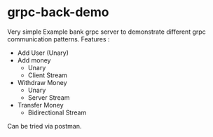 # grpc-back-demo

Very simple Example bank grpc server to demonstrate different grpc communication patterns.
Features :
- Add User (Unary)
- Add money
  + Unary
  + Client Stream
- Withdraw Money
  + Unary
  + Server Stream
- Transfer Money
  + Bidirectional Stream


Can be tried via postman.
